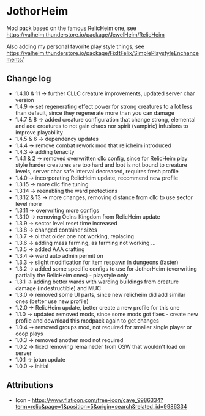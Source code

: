 # JothorHeim

Mod pack based on the famous RelicHeim one, see https://valheim.thunderstore.io/package/JewelHeim/RelicHeim

Also adding my personal favorite play style things, see https://valheim.thunderstore.io/package/FixItFelix/SimplePlaystyleEnchancements/ 

## Change log

* 1.4.10 & 11 -> further CLLC creature improvements, updated server char version
* 1.4.9 -> set regenerating effect power for strong creatures to a lot less than default, since they regenerate more than you can damage
* 1.4.7 & 8 -> added creature configuration that change strong, elemental and aoe creatures to not gain chaos nor spirit (vampiric) infusions to improve playability
* 1.4.5 & 6 -> dependency updates
* 1.4.4 -> remove combat rework mod that relicheim introduced
* 1.4.3 -> adding tenacity
* 1.4.1 & 2 -> removed overwritten cllc config, since for RelicHeim play style harder creatures are too hard and loot is not bound to creature levels, server char safe interval decreased, requires fresh profile
* 1.4.0 -> incorporating RelicHeim update, recommend new profile
* 1.3.15 -> more cllc fine tuning
* 1.3.14 -> reenabling the ward protections
* 1.3.12 & 13 -> more changes, removing distance from cllc to use sector level more
* 1.3.11 -> overwriting more configs
* 1.3.10 -> removing Odins Kingdom from RelicHeim update
* 1.3.9 -> sector level reset time increased
* 1.3.8 -> changed container sizes
* 1.3.7 -> oi that older one not working, replacing
* 1.3.6 -> adding mass farming, as farming not working ...
* 1.3.5 -> added AAA crafting
* 1.3.4 -> ward auto admin permit on
* 1.3.3 -> slight modification for item respawn in dungeons (faster)
* 1.3.2 -> added some specific configs to use for JothorHeim (overwriting partially the RelicHeim ones) - playstyle only
* 1.3.1 -> adding better wards with warding buildings from creature damage (indestructible) and MUC
* 1.3.0 -> removed some UI parts, since new relicheim did add similar ones (better use new profile)
* 1.2.0 -> RelicHeim update, better create a new profile for this one
* 1.1.0 -> updated removed mods, since some mods got fixes - create new profile and download this modpack again to get changes
* 1.0.4 -> removed groups mod, not required for smaller single player or coop plays
* 1.0.3 -> removed another mod not required 
* 1.0.2 -> fixed removing remaineder from OSW that wouldn't load on server
* 1.0.1 -> jotun update
* 1.0.0 -> initial

## Attributions

* Icon - https://www.flaticon.com/free-icon/cave_9986334?term=relic&page=1&position=5&origin=search&related_id=9986334 

